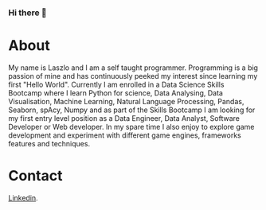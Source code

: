 ### Hi there 👋

# About
My name is Laszlo and I am a self taught programmer.
Programming is a big passion of mine and has continuously peeked my interest since learning my first "Hello World".
Currently I am enrolled in a Data Science Skills Bootcamp where I learn Python for science, Data Analysing, Data Visualisation, Machine Learning, Natural Language Processing, Pandas, Seaborn, spAcy, Numpy and as part of the Skills Bootcamp I am looking for my first entry level position as a Data Engineer, Data Analyst, Software Developer or Web developer.
In my spare time I also enjoy to explore game development and experiment with different game engines, frameworks features and techniques.

# Contact
[Linkedin](https://www.linkedin.com/in/laszlo-koosz-235654267/).

<!--
**Ficekem/Ficekem** is a ✨ _special_ ✨ repository because its `README.md` (this file) appears on your GitHub profile.

Here are some ideas to get you started:

- 🔭 I’m currently working on ...
- 🌱 I’m currently learning ...
- 👯 I’m looking to collaborate on ...
- 🤔 I’m looking for help with ...
- 💬 Ask me about ...
- 📫 How to reach me: ...
- 😄 Pronouns: ...
- ⚡ Fun fact: ...
-->
